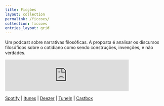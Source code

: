 ```yaml
---
title: Ficções
layout: collection
permalink: /ficcoes/
collection: ficcoes
entries_layout: grid
---
```


Um podcast sobre narrativas filosóficas. A proposta é analisar os discursos filosóficos sobre o cotidiano como sendo construções, invenções, e não verdades.

<iframe src="https://anchor.fm/podcastficcoes/embed" height="102px" width="400px" frameborder="0" scrolling="no"></iframe>

[Spotify](https://open.spotify.com/show/0XokkCqQLoqsrzM7EbZU6W) | [Itunes](https://itunes.apple.com/br/podcast/fic%C3%A7%C3%B5es/id967600465?mt=2) | [Deezer](https://t.co/mvZTH9Vo9v) | [TuneIn](https://tunein.com/podcasts/Culture/Fices-p610099/) | [Castbox](https://castbox.fm/channel/id2095392?country=br)
